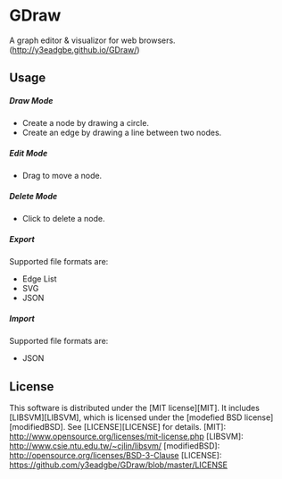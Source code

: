 # GDraw
A graph editor & visualizor for web browsers. (http://y3eadgbe.github.io/GDraw/)

## Usage
##### Draw Mode
 * Create a node by drawing a circle.
 * Create an edge by drawing a line between two nodes.

##### Edit Mode
 * Drag to move a node.

##### Delete Mode
 * Click to delete a node.

##### Export
Supported file formats are:
 * Edge List
 * SVG
 * JSON

##### Import
Supported file formats are:
 * JSON

## License
This software is distributed under the [MIT license][MIT].
It includes [LIBSVM][LIBSVM], which is licensed under the [modefied BSD license][modifiedBSD].
See [LICENSE][LICENSE] for details.
[MIT]: http://www.opensource.org/licenses/mit-license.php
[LIBSVM]: http://www.csie.ntu.edu.tw/~cjlin/libsvm/
[modifiedBSD]: http://opensource.org/licenses/BSD-3-Clause
[LICENSE]: https://github.com/y3eadgbe/GDraw/blob/master/LICENSE
